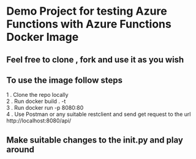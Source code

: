 # Demo Project for testing Azure Functions with Azure Functions Docker Image
## Feel free to clone , fork and use it as you wish

## To use the image follow steps 

1 . Clone the repo locally <br>
2 . Run docker build . -t <imagename> <br>
3 . Run docker run -p 8080:80 <imagename> <br>
4 . Use Postman or any suitable restclient and send get request to the url http://localhost:8080/api/<httpfunctionname> 

  ## Make suitable changes to the init.py and play around
